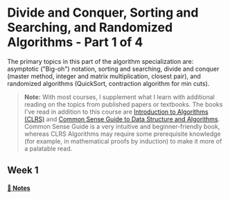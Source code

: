 # Divide and Conquer, Sorting and Searching, and Randomized Algorithms - Part 1 of 4

The primary topics in this part of the algorithm specialization are: asymptotic ("Big-oh") notation, sorting and searching, divide and conquer (master method, integer and matrix multiplication, closest pair), and randomized algorithms (QuickSort, contraction algorithm for min cuts).

> **Note:** With most courses, I supplement what I learn with additional reading on the topics from published papers or textbooks. The books I've read in addition to this course are [Introduction to Algorithms (CLRS)](https://www.amazon.com/Introduction-Algorithms-3rd-MIT-Press/dp/0262033844/ref=sr_1_2?crid=WFN9GGKJHG4X&keywords=introduction+to+algorithms&qid=1649899653&sprefix=introduction%2Caps%2C142&sr=8-2) and [Common Sense Guide to Data Structure and Algorithms](https://www.amazon.com/Common-Sense-Guide-Structures-Algorithms-Second/dp/1680507222/ref=sr_1_1?crid=2NK8TWOMWZIXW&keywords=common+sense+guide+to+data+structures+and+algorithms&qid=1649899679&sprefix=common+sense+%2Caps%2C167&sr=8-1). Common Sense Guide is a very intuitive and beginner-friendly book, whereas CLRS Algorithms may require some prerequisite knowledge (for example, in mathematical proofs by induction) to make it more of a palatable read.

## Week 1
#### [📓 Notes](week1-notes.md)
